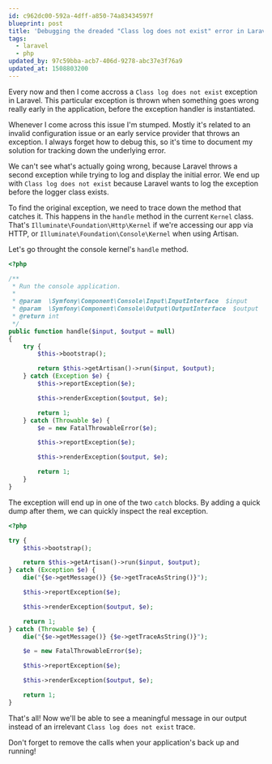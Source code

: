 ```yaml
---
id: c962dc00-592a-4dff-a850-74a83434597f
blueprint: post
title: 'Debugging the dreaded "Class log does not exist" error in Laravel'
tags:
  - laravel
  - php
updated_by: 97c59bba-acb7-406d-9278-abc37e3f76a9
updated_at: 1508803200
---
```

Every now and then I come accross a `Class log does not exist` exception in Laravel. This particular exception is thrown when something goes wrong really early in the application, before the exception handler is instantiated.

Whenever I come across this issue I'm stumped. Mostly it's related to an invalid configuration issue or an early service provider that throws an exception. I always forget how to debug this, so it's time to document my solution for tracking down the underlying error.

<!--more-->

We can't see what's actually going wrong, because Laravel throws a second exception while trying to log and display the initial error. We end up with `Class log does not exist` because Laravel wants to log the exception before the logger class exists.

To find the original exception, we need to trace down the method that catches it. This happens in the `handle` method in the current `Kernel` class. That's `Illuminate\Foundation\Http\Kernel` if we're accessing our app via HTTP, or `Illuminate\Foundation\Console\Kernel` when using Artisan.

Let's go throught the console kernel's `handle` method.

```php
<?php

/**
 * Run the console application.
 *
 * @param  \Symfony\Component\Console\Input\InputInterface  $input
 * @param  \Symfony\Component\Console\Output\OutputInterface  $output
 * @return int
 */
public function handle($input, $output = null)
{
    try {
        $this->bootstrap();

        return $this->getArtisan()->run($input, $output);
    } catch (Exception $e) {
        $this->reportException($e);

        $this->renderException($output, $e);

        return 1;
    } catch (Throwable $e) {
        $e = new FatalThrowableError($e);

        $this->reportException($e);

        $this->renderException($output, $e);

        return 1;
    }
}
```

The exception will end up in one of the two `catch` blocks. By adding a quick dump after them, we can quickly inspect the real exception.

```php
<?php

try {
    $this->bootstrap();

    return $this->getArtisan()->run($input, $output);
} catch (Exception $e) {
    die("{$e->getMessage()} {$e->getTraceAsString()}");

    $this->reportException($e);

    $this->renderException($output, $e);

    return 1;
} catch (Throwable $e) {
    die("{$e->getMessage()} {$e->getTraceAsString()}");

    $e = new FatalThrowableError($e);

    $this->reportException($e);

    $this->renderException($output, $e);

    return 1;
}
```

That's all! Now we'll be able to see a meaningful message in our output instead of an irrelevant `Class log does not exist` trace.

Don't forget to remove the calls when your application's back up and running!
